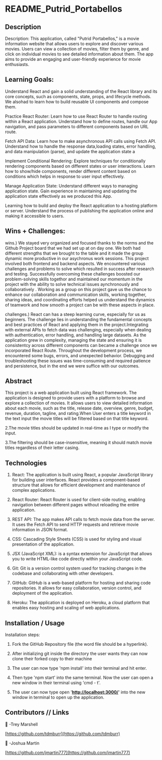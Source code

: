 # README_Putrid_Portabellos

## Description
Description: This application, called "Putrid Portabellos," is a movie information website that allows users to explore and discover various movies. Users can view a collection of movies, filter them by genre, and click on individual movies to see detailed information about them. The app aims to provide an engaging and user-friendly experience for movie enthusiasts.

## Learning Goals:
Understand React and gain a solid understanding of the React library and its core concepts, such as components, state, props, and lifecycle methods. We alsohad to learn how to build reusable UI components and compose them.

Practice React Router: Learn how to use React Router to handle routing within a React application. Understand how to define routes, handle our App navigation, and pass parameters to different components based on URL route.

Fetch API Data: Learn how to make asynchronous API calls using  Fetch API. Understand how to handle the response data,loading states, error handling, and data manipulation (parse), and update the application state a 

Implement Conditional Rendering: Explore techniques for conditionally rendering components based on different states or user interactions. Learn how to show/hide components, render different content based on conditions which helps in response to user input effectively.

Manage Application State: Understand different ways to managing application state. Gain experience in maintaining and updating the application state effectively as we produced this App.

Learning how to build and deploy the React application to a hosting platform or server. Understand the process of publishing the application online and making it accessible to users.

## Wins + Challenges:

wins.) We stayed very organized and focused thanks to the norms and the Github Project board that we had set up at on day one. We both had different strengths that we brought to the table and it made the group dynamic more productive in our asychronus work sessions. This project involved both frontend and backend aspects. We encountered various challenges and problems to solve which resulted in success after research and testing. Successfully overcoming these challenges boosted our problem-solving skills togethor and maintained our momentum in the project with the ability to solve technical issues aynchronously and collaboratively . Working as a group on this project gave us the chance to enhance our collaboration and communication skills, working together, sharing ideas, and coordinating efforts  helped us understand the dynamics of teamwork and how smooth a project can be with these aspects in place.

challenges.) React can has a steep learning curve, especially for us as beginners. The challenge lies in understanding the fundamental concepts and best practices of React and applying them in the project.Integrating with external APIs to fetch data was challenging, especially when dealing with authentication, error handling, and handling large datasets. As the application grew in complexity, managing the state and ensuring it is consistentcy across different components can became a challenge once we incorporated React Route. Throughout the development process, we encountered some bugs, errors, and unexpected behavior. Debugging and troubleshooting these issues was time-consuming and required patience and persistence, but in the end we were suffice with our outcomes.




## Abstract

This project is a web application built using React framework. The application is designed to provide users with a platform to browse and explore a collection of movies. It allows users to view detailed information about each movie, such as the title, release date, overview, genre, budget, revenue, duration, tagline, and rating.When User enters a title keyword in the text input the movie titles will be filtered based on that title keyword.

2.The movie titles should be updated in real-time as I type or modify the input.

3.The filtering should be case-insensitive, meaning it should match movie titles regardless of their letter casing.

## Technologies 
1. React: The application is built using React, a popular JavaScript library for building user interfaces. React provides a component-based structure that allows for efficient development and maintenance of complex applications.

2. React Router: React Router is used for client-side routing, enabling navigation between different pages without reloading the entire application.

3. REST API: The app makes API calls to fetch movie data from the server. It uses the Fetch API to send HTTP requests and retrieve movie information in JSON format.

4. CSS: Cascading Style Sheets (CSS) is used for styling and visual presentation of the application.

5. JSX (JavaScript XML): is a syntax extension for JavaScript that allows you to write HTML-like code directly within your JavaScript code.

6. Git: Git is a version control system used for tracking changes in the codebase and collaborating with other developers.

7. GitHub: GitHub is a web-based platform for hosting and sharing code repositories. It allows for easy collaboration, version control, and deployment of the application.

8. Heroku: The application is deployed on Heroku, a cloud platform that enables easy hosting and scaling of web applications.

## Installation / Usage

Installation steps:  

1. Fork the GitHub Repository file (the word file should be a hyperlink).                                                                                                                                       
2. After initializing git inside the directory the user wants they can now clone their forked copy to their machine 

3. The user can now type 'npm install' into their terminal and hit enter. 

4. Then type 'npm start' into the same terminal. Now the user can open a new window in their terminal using 'cmd - t'.  

5. The user can now type open '**[http://localhost:3000/](http://localhost:3000/)**' into the new window in terminal to open up the application.

## Contributors  //  Links

🍄 -Trey Marshell

[https://github.com/tdmburr](https://github.com/tdmburr)

🍄 -Joshua Martin

[https://github.com/jmartin777](https://github.com/jmartin777)



